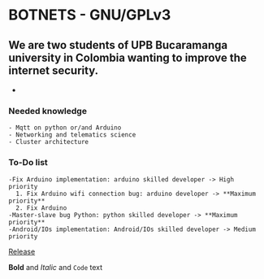 <!-- ## Welcome to GitHub Pages--> 
# BOTNETS - GNU/GPLv3
## We are two students of UPB Bucaramanga university in Colombia wanting to improve the internet security.
-
### Needed knowledge
```
- Mqtt on python or/and Arduino
- Networking and telematics science
- Cluster architecture
```
### To-Do list
```
-Fix Arduino implementation: arduino skilled developer -> High priority
  1. Fix Arduino wifi connection bug: arduino developer -> **Maximum priority**
  2. Fix Arduino 
-Master-slave bug Python: python skilled developer -> **Maximum priority**
-Android/IOs implementation: Android/IOs skilled developer -> Medium priority
```

[Release](https://github.com/intentodemusico/BotnetsHeterogeneas/releases/tag/0.1)

**Bold** and _Italic_ and `Code` text
